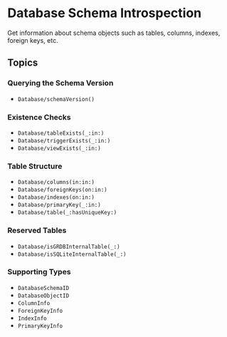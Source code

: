 # Database Schema Introspection

Get information about schema objects such as tables, columns, indexes, foreign keys, etc.

## Topics

### Querying the Schema Version

- ``Database/schemaVersion()``

### Existence Checks

- ``Database/tableExists(_:in:)``
- ``Database/triggerExists(_:in:)``
- ``Database/viewExists(_:in:)``

### Table Structure

- ``Database/columns(in:in:)``
- ``Database/foreignKeys(on:in:)``
- ``Database/indexes(on:in:)``
- ``Database/primaryKey(_:in:)``
- ``Database/table(_:hasUniqueKey:)``

### Reserved Tables

- ``Database/isGRDBInternalTable(_:)``
- ``Database/isSQLiteInternalTable(_:)``

### Supporting Types

- ``DatabaseSchemaID``
- ``DatabaseObjectID``
- ``ColumnInfo``
- ``ForeignKeyInfo``
- ``IndexInfo``
- ``PrimaryKeyInfo``

